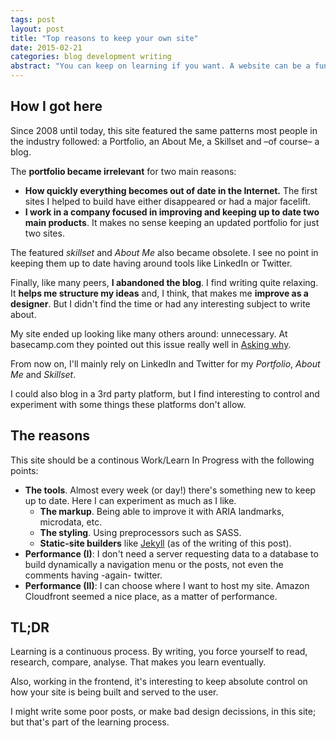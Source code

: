 ```yaml
---
tags: post
layout: post
title: "Top reasons to keep your own site"
date: 2015-02-21
categories: blog development writing
abstract: "You can keep on learning if you want. A website can be a fun playground."
---
```


## How I got here

Since 2008 until today, this site featured the same patterns most people in the industry followed: a Portfolio, an About Me, a Skillset and –of course– a blog.

The **portfolio became irrelevant** for two main reasons:

+ **How quickly everything becomes out of date in the Internet.** The first sites I helped to build have either disappeared or had a major facelift.
+ **I work in a company focused in improving and keeping up to date two main products**. It makes no sense keeping an updated portfolio for just two sites.

The featured *skillset* and *About Me* also became obsolete. I see no point in keeping them up to date having around tools like LinkedIn or Twitter.

Finally, like many peers, **I abandoned the blog**. I find writing quite relaxing. It **helps me structure my ideas** and, I think, that makes me **improve as a designer**. But I didn't find the time or had any interesting subject to write about.

My site ended up looking like many others around: unnecessary. At basecamp.com they pointed out this issue really well in [Asking why](https://signalvnoise.com/posts/3847-asking-why).

From now on, I'll mainly rely on LinkedIn and Twitter for my *Portfolio*, *About Me* and *Skillset*.

I could also blog in a 3rd party platform, but I find interesting to control and experiment with some things these platforms don't allow.

## The reasons

This site should be a continous Work/Learn In Progress with the following points:

+ **The tools**. Almost every week (or day!) there's something new to keep up to date. Here I can experiment as much as I like.
  + **The markup**. Being able to improve it with ARIA landmarks, microdata, etc.
  + **The styling**. Using preprocessors such as SASS.
  + **Static-site builders** like [Jekyll](http://jekyllrb.com) (as of the writing of this post).
+ **Performance (I)**: I don't need a server requesting data to a database to build dynamically a navigation menu or the posts, not even the comments having -again- twitter.
+ **Performance (II)**: I can choose where I want to host my site. Amazon Cloudfront seemed a nice place, as a matter of performance.

## TL;DR

Learning is a continuous process. By writing, you force yourself to read, research, compare, analyse. That makes you learn eventually.

Also, working in the frontend, it's interesting to keep absolute control on how your site is being built and served to the user.

I might write some poor posts, or make bad design decissions, in this site; but that's part of the learning process.

